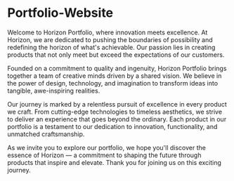 # Portfolio-Website

Welcome to Horizon Portfolio, where innovation meets excellence. At Horizon, we are dedicated to pushing the boundaries of possibility and redefining the horizon of what's achievable. Our passion lies in creating products that not only meet but exceed the expectations of our customers.

Founded on a commitment to quality and ingenuity, Horizon Portfolio brings together a team of creative minds driven by a shared vision. We believe in the power of design, technology, and imagination to transform ideas into tangible, awe-inspiring realities.

Our journey is marked by a relentless pursuit of excellence in every product we craft. From cutting-edge technologies to timeless aesthetics, we strive to deliver an experience that goes beyond the ordinary. Each product in our portfolio is a testament to our dedication to innovation, functionality, and unmatched craftsmanship.

As we invite you to explore our portfolio, we hope you'll discover the essence of Horizon — a commitment to shaping the future through products that inspire and elevate. Thank you for joining us on this exciting journey.
